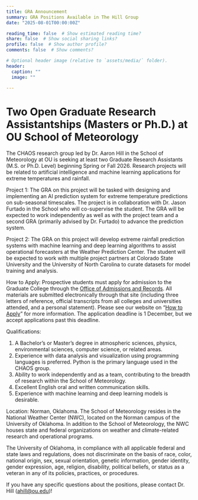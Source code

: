 ```yaml
---
title: GRA Announcement
summary: GRA Positions Available in The Hill Group
date: "2025-08-01T00:00:00Z"

reading_time: false  # Show estimated reading time?
share: false  # Show social sharing links?
profile: false  # Show author profile?
comments: false  # Show comments?

# Optional header image (relative to `assets/media/` folder).
header:
  caption: ""
  image: ""

---
```

<h1>Two Open Graduate Research Assistantships (Masters or Ph.D.) at OU School of Meteorology</h1>

<p>The CHAOS research group led by Dr. Aaron Hill in the School of Meteorology at OU is seeking at least two Graduate Research Assistants (M.S. or Ph.D. Level) beginning Spring or Fall 2026. Research projects will be related to artificial intelligence and machine learning applications for extreme temperatures and rainfall.

Project 1: The GRA on this project will be tasked with designing and implementing an AI prediction system for extreme temperature predictions on sub-seasonal timescales. The project is in collaboration with Dr. Jason Furtado in the School who will co-supervise the student. The GRA will be expected to work independently as well as with the project team and a second GRA (primarily advised by Dr. Furtado) to advance the prediction system. 

Project 2: The GRA on this project will develop extreme rainfall prediction systems with machine learning and deep learning algorithms to assist operational forecasters at the Weather Prediction Center. The student will be expected to work with multiple project partners at Colorado State University and the University of North Carolina to curate datasets for model training and analysis. 

How to Apply: Prospective students must apply for admission to the Graduate College through the <a href="https://www.ou.edu/gradcollege/apply">Office of Admissions and Records</a>. All materials are submitted electronically through that site (including three letters of reference, official transcripts from all colleges and universities attended, and a personal statement). Please see our website on “<a href="http://ou.edu/ags/meteorology/people/graduate-students#apply">How to Apply</a>” for more information. The application deadline is 1 December, but we accept applications past this deadline. 
 
Qualifications: 
1.  A Bachelor’s or Master’s degree in atmospheric sciences, physics, environmental sciences, computer science, or related areas. 
2.  Experience with data analysis and visualization using programming languages is preferred. Python is the primary language used in the CHAOS group. 
3.  Ability to work independently and as a team, contributing to the breadth of research within the School of Meteorology.
4.  Excellent English oral and written communication skills. 
5.  Experience with machine learning and deep learning models is desirable. 
 
Location: Norman, Oklahoma. The School of Meteorology resides in the National Weather Center (NWC), located on the Norman campus of the University of Oklahoma. In addition to the School of Meteorology, the NWC houses state and federal organizations on weather and climate-related research and operational programs. 

The University of Oklahoma, in compliance with all applicable federal and state laws and regulations, does not discriminate on the basis of race, color, national origin, sex, sexual orientation, genetic information, gender identity, gender expression, age, religion, disability, political beliefs, or status as a veteran in any of its policies, practices, or procedures. 

If you have any specific questions about the positions, please contact Dr. Hill (ahill@ou.edu)!</p>
